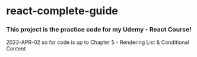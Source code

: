 # react-complete-guide
### This project is the practice code for my Udemy - React Course!



2022-APR-02
so far code is up to Chapter 5 - Rendering List & Conditional Content
